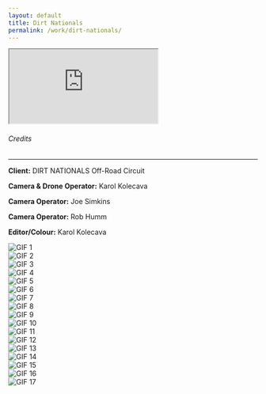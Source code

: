 ```yaml
---
layout: default
title: Dirt Nationals
permalink: /work/dirt-nationals/
---
```


<div class="container mt-5 pt-5">
<div class="ratio ratio-16x9 mb-5">
  <iframe src="https://www.youtube.com/embed/iH_1zJmHD0s?controls=1&modestbranding=1&rel=0&iv_load_policy=3&fs=0&disablekb=1" title="Dirt Nationals" allowfullscreen></iframe>
</div>

<div class="credits-section my-5">
  <div class="position-relative mb-4">
    <h6 class="credits-heading text-uppercase fw-normal text-muted mb-2">Credits</h6>
    <hr class="credits-line">
    <div class="credits-line-highlight"></div>
  </div>

  <p class="mb-2"><strong>Client:</strong> DIRT NATIONALS Off-Road Circuit</p>
  <p class="mb-2"><strong>Camera & Drone Operator:</strong> Karol Kolecava</p>
  <p class="mb-2"><strong>Camera Operator:</strong> Joe Simkins</p>
  <p class="mb-2"><strong>Camera Operator:</strong> Rob Humm</p>
  <p class="mb-2"><strong>Editor/Colour:</strong> Karol Kolecava</p>
</div>

<div class="row g-4">
  <div class="col-md-4 project-tile"><img src="/assets/gifs/dirt_001.gif" class="grid-image" alt="GIF 1"></div>
  <div class="col-md-4 project-tile"><img src="/assets/gifs/dirt_002.gif" class="grid-image" alt="GIF 2"></div>
  <div class="col-md-4 project-tile"><img src="/assets/gifs/dirt_003.gif" class="grid-image" alt="GIF 3"></div>
  <div class="col-md-4 project-tile"><img src="/assets/gifs/dirt_004.gif" class="grid-image" alt="GIF 4"></div>
  <div class="col-md-4 project-tile"><img src="/assets/gifs/dirt_005.gif" class="grid-image" alt="GIF 5"></div>
  <div class="col-md-4 project-tile"><img src="/assets/gifs/dirt_006.gif" class="grid-image" alt="GIF 6"></div>
  <div class="col-md-4 project-tile"><img src="/assets/gifs/dirt_007.gif" class="grid-image" alt="GIF 7"></div>
  <div class="col-md-4 project-tile"><img src="/assets/gifs/dirt_008.gif" class="grid-image" alt="GIF 8"></div>
  <div class="col-md-4 project-tile"><img src="/assets/gifs/dirt_009.gif" class="grid-image" alt="GIF 9"></div>
  <div class="col-md-4 project-tile"><img src="/assets/gifs/dirt_010.gif" class="grid-image" alt="GIF 10"></div>
  <div class="col-md-4 project-tile"><img src="/assets/gifs/dirt_011.gif" class="grid-image" alt="GIF 11"></div>
  <div class="col-md-4 project-tile"><img src="/assets/gifs/dirt_012.gif" class="grid-image" alt="GIF 12"></div>
  <div class="col-md-4 project-tile"><img src="/assets/gifs/dirt_013.gif" class="grid-image" alt="GIF 13"></div>
  <div class="col-md-4 project-tile"><img src="/assets/gifs/dirt_014.gif" class="grid-image" alt="GIF 14"></div>
  <div class="col-md-4 project-tile"><img src="/assets/gifs/dirt_015.gif" class="grid-image" alt="GIF 15"></div>
  <div class="col-md-4 project-tile"><img src="/assets/gifs/dirt_016.gif" class="grid-image" alt="GIF 16"></div>
  <div class="col-md-4 project-tile"><img src="/assets/gifs/dirt_017.gif" class="grid-image" alt="GIF 17"></div>
</div>